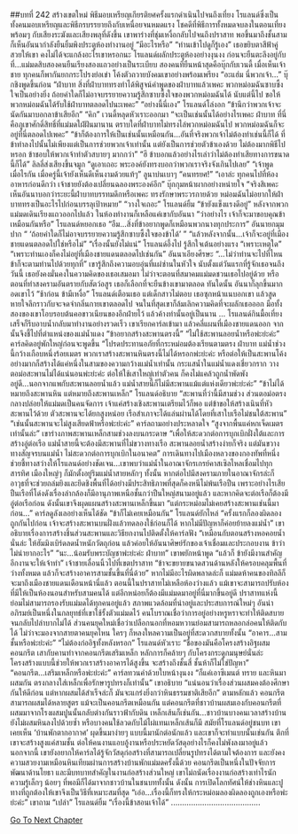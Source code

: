##บทที่ 242 สร้างเขตใหม่
พิธีมอบเหรียญเกียรติยศครั้งแรกดำเนินไปจนถึงเที่ยง โรแลนด์ซึ่งเป็นทั้งคนมอบเหรียญและพิธีกรบรรยายถึงกับเหนื่อยจนหมดแรง โชคดีที่พิธีการทั้งหมดจบลงในตอนเที่ยงพร้อมๆ กับเสียงระฆังและเสียงพลุที่ดังขึ้น เขาพาร่างที่ชุ่มเหงื่อกลับไปจนถึงปราสาท พอขึ้นมาถึงชั้นสาม ก็เห็นอันนากำลังยืนยิ้มพิงประตูห้องทำงานอยู่
“มีอะไรหรือ”
“ท่านเข้าไปดูก็รู้เอง” เธอขยิบตาสีฟ้าคู่สวยให้เขา
คงไม่ได้จะแกล้งอะไรเขาหรอกนะ โรแลนด์ผลักประตูห้องอย่างงุนงง ก่อนจะยืนตะลึงอยู่กับที่...แม่มดสิบสองคนยืนเรียงสองแถวอย่างเป็นระเบียบ สองคนที่ยืนหน้าสุดคือบุ๊กกับเวนดี้ เมื่อเห็นเจ้าชาย ทุกคนก็พากันยกกระโปรงย่อเข่า โค้งตัวถวายบังคมเขาอย่างพร้อมเพรียง
“อะแฮ่ม นี่พวกเจ้า...”
บุ๊กชิงพูดขึ้นก่อน “ฝ่าบาท สิ่งที่ฝ่าบาททรงทำได้พิสูจน์คำพูดของฝ่าบาทแล้วเพคะ พวกหม่อมฉันซาบซึ้งใจเป็นอย่างยิ่ง ถ้อยคำใดก็ไม่อาจบรรยายความรู้สึกซาบซึ้งใจของพวกหม่อมฉันได้ นับแต่นี้ไป ขอให้พวกหม่อมฉันได้รับใช้ฝ่าบาทตลอดไปนะเพคะ”
“อย่างนี้นี่เอง” โรแลนด์โล่งอก “ข้านึกว่าพวกเจ้าจะนัดกันมาบอกลาข้าเสียอีก”
“คิก” เวนดี้หลุดหัวเราะออกมา “จะเป็นเช่นนั้นได้อย่างไรเพคะ ฝ่าบาท ที่นี่คือภูเขาศักดิ์สิทธิ์ที่แม่มดใฝ่ฝันมานาน ตราบใดที่ฝ่าบาทไม่ทรงไล่พวกหม่อมฉันไป พวกหม่อมฉันก็จะอยู่ที่นี่ตลอดไปเพคะ”
“ข้าก็ต้องการให้เป็นเช่นนั้นเหมือนกัน...อันที่จริงพวกเจ้าไม่ต้องทำเช่นนี้ก็ได้ ที่ข้าทำลงไปนั้นไม่เพียงแต่เป็นการช่วยพวกเจ้าเท่านั้น แต่ยังเป็นการช่วยตัวข้าเองด้วย ไม่ต้องมากพิธีไปหรอก ข้าชอบให้พวกเจ้าทำตัวสบายๆ มากกว่า”
“ฮึ ข้าบอกแล้วอย่างไรเล่าว่าไม่ต้องทำเสียทางการขนาดนี้ก็ได้” ลิลลี่ส่งเสียงขึ้นจมูก “ดูเอาเถอะ พระองค์ยังทรงบอกว่าพวกเราจริงจังเกินไปเลย”
“เจ้าพูดเมื่อไรกัน เมื่อครู่นี้เจ้ายังเห็นดีเห็นงามด้วยแท้ๆ” ลูนาบ่นเบาๆ “คนทรยศ!”
“เอาล่ะ ทุกคนไปที่ห้องอาหารก่อนดีกว่า เจ้าชายยังต้องเปลี่ยนฉลองพระองค์อีก” บุ๊กกุมหน้าผากอย่างหน่ายใจ “จริงสิเพคะ เห็นอันนาบอกว่าระยะนี้ฝ่าบาทบรรทมดึกหรือเพคะ ทรงรักษาพระวรกายด้วย หม่อมฉันไม่อยากให้ฝ่าบาททรงเป็นอะไรไปก่อนบรรลุเป้าหมาย”
“วางใจเถอะ” โรแลนด์ยิ้ม “ข้ายังแข็งแรงดีอยู่”
หลังจากพวกแม่มดเดินเรียงแถวออกไปแล้ว ในห้องทำงานก็เหลือแค่เขากับอันนา
“ว่าอย่างไร เจ้าก็จะมาขอบคุณข้าเหมือนกันหรือ” โรแลนด์หยอกเธอ
“อืม...สิ่งที่ข้าอยากพูดก็เหมือนพวกนางทุกประการ” อันนายกมุมปาก “ ‘ถ้อยคำใดก็ไม่อาจบรรยายความรู้สึกซาบซึ้งใจของข้าได้’ ”
“แล้วหลังจากนั้น...เจ้าก็จะอยู่ที่เมืองชายแดนตลอดไปใช่หรือไม่”
“เรื่องนั้นยังไม่แน่”
โรแลนด์อึ้งไป รู้สึกใจเต้นอย่างแรง “เพราะเหตุใด”
“เพราะท่านเองก็คงไม่อยู่ที่เมืองชายแดนตลอดไปเช่นกัน” อันนาเอียงศีรษะ “...ไม่ว่าท่านจะไปที่ไหน ข้าก็จะตามท่านไปด้วยทุกที่”
เขารู้สึกถึงความอบอุ่นที่แผ่ซ่านในหัวใจ นับตั้งแต่วันแรกที่รู้จักเธอจนถึงวันนี้ เธอยังคงมั่นคงในความคิดของเธอเสมอมา ไม่ว่าจะตอนที่สมาคมแม่มดชวนเธอไปอยู่ด้วย หรือตอนที่ทำสงครามอันตรายกับสัตว์อสูร เธอก็เลือกที่จะยืนข้างเขามาตลอด
ทันใดนั้น อันนาก็ลุกขึ้นมากอดเขาไว้
“ช้าก่อน ข้ามีเหงื่อ” โรแลนด์เตือนเธอ
แต่เด็กสาวไม่ตอบ เธอซุกหน้าแนบอกเขา แล้วสูดหายใจลึกราวกับจะจดจำกลิ่นกายเขาตลอดไป จนในที่สุดเขาก็ล้มเลิกความคิดที่จะผลักเธอออก มือทั้งสองของเขาโอบรอบต้นคอขาวเนียนของอีกฝ่ายไว้ แล้วค้างท่านั้นอยู่เป็นนาน
...
โรแลนด์กินมื้อเที่ยงเสร็จก็รีบอาบน้ำกลับมาทำงานอย่างรวดเร็ว
เขาเรียกคาร์ลเข้ามา แล้วคลี่แผนที่เมืองชายแดนออก จากนั้นจึงชี้ไปที่ตำแหน่งของแม่น้ำแดง “ข้าอยากสร้างสะพานตรงนี้”
“ไม่ใช้สะพานลอยน้ำหรือพ่ะย่ะค่ะ” คาร์ลคิดอยู่พักใหญ่ก่อนจะพูดขึ้น “โปรดประทานอภัยที่กระหม่อมต้องเรียนตามตรง ฝ่าบาท แม่น้ำช่วงนี้กว้างเกือบหนึ่งร้อยเมตร พวกเราสร้างสะพานหินตรงนี้ไม่ได้หรอกพ่ะย่ะค่ะ หรือต่อให้เป็นสะพานโค้ง อย่างมากก็สร้างได้แค่หนึ่งในสามของความกว้างแม่น้ำเท่านั้น กระแสน้ำในแม่น้ำแดงเชี่ยวกราก วางตอม่อสะพานไม่ได้แน่นอนพ่ะย่ะค่ะ ต่อให้ใช้เสาใหญ่เท่าตัวคน ก็คงไม่แคล้วถูกน้ำพัดพังอยู่ดี...นอกจากแพกับสะพานลอยน้ำแล้ว แม่น้ำสายนี้ก็ไม่มีสะพานแม้แต่แห่งเดียวพ่ะย่ะค่ะ”
“ข้าไม่ได้หมายถึงสะพานหิน แต่หมายถึงสะพานเหล็ก” โรแลนด์อธิบาย “สะพานที่ว่านี้มีสามช่วง ส่วนตอม่อตรงกลางปล่อยให้แม่มดเป็นคนจัดการ เจ้าแค่สร้างเชิงสะพานเตรียมไว้ก็พอ แต่ข้าขอให้สร้างเนินที่หัวสะพานไว้ด้วย ตัวสะพานจะได้ยกสูงหน่อย เรือสำเภาจะได้แล่นผ่านได้โดยที่เสาใบเรือไม่ชนใต้สะพาน”
“เช่นนั้นสะพานจะไม่สูงเสียดฟ้าหรือพ่ะย่ะค่ะ” คาร์ลถามอย่างประหลาดใจ
“สูงจากพื้นแค่หกเจ็ดเมตรเท่านั้นล่ะ” เขาร่างภาพสะพานเหล็กสามช่วงลงบนกระดาษ “เพื่อให้สะดวกต่อการบุกเบิกฝั่งใต้และการสร้างอู่ต่อเรือ แม่น้ำสายนี้จะต้องมีสะพานที่ไม่ขวางทางเรือ สะพานลอยน้ำสร้างง่ายก็จริง แต่มันขวางทางสัญจรบนแม่น้ำ ไม่สะดวกต่อการบุกเบิกในอนาคต”
การเดินทางไปเมืองหลวงของกองทัพที่หนึ่งช่วยชี้ทางสว่างให้โรแลนด์อย่างชัดเจน...เขาพบว่าแม่น้ำในอาณาจักรเกรย์คาสเซิลไหลเชื่อมไปทุกสารทิศ เมืองใหญ่ๆ ก็มักตั้งอยู่ริมแม่น้ำสายหลักๆ ทั้งนั้น หากต่อไปมีสงครามภายในอาณาจักรล่ะก็ อาวุธที่จะช่วยถล่มยิงและยึดชิงพื้นที่ได้อย่างมีประสิทธิภาพที่สุดก็คงหนีไม่พ้นเรือปืน เพราะอย่างไรเสีย ปืนเรือที่โด่งดังเรื่องลำกล้องก็มีอานุภาพเหนือชั้นกว่าปืนใหญ่สนามอยู่แล้ว และหากคิดจะต่อเรือก็ต้องมีอู่ต่อเรือก่อน ดังนั้นเขาจึงผุดแผนสร้างสะพานเหล็กขึ้นมา
“แต่กระหม่อมไม่เคยสร้างสะพานเช่นนี้มาก่อน...” คาร์ลดูลังเลอย่างเห็นได้ชัด
“ข้าก็ไม่เคยเหมือนกัน” โรแลนด์ยักไหล่ “ครั้งแรกก็ลองผิดลองถูกกันไปก่อน เจ้าจะสร้างสะพานบนฝั่งแล้วทดลองใช้ก่อนก็ได้ หากไม่มีปัญหาก็ค่อยย้ายลงแม่น้ำ” เขาอธิบายเรื่องการสร้างชิ้นส่วนสะพานและวิธียกงานไปติดตั้งให้คาร์ลฟัง “เหมือนกับตอนสร้างหอคอยน้ำนั่นล่ะ ให้ฮัมมิงเบิร์ดลดน้ำหนักวัตถุก่อน แล้วค่อยให้อันนาศิษย์รักของเจ้าเชื่อมและประกอบงาน ข้าว่าไม่น่ายากอะไร”
“นะ...น้อมรับพระบัญชาพ่ะย่ะค่ะ ฝ่าบาท” เขาพยักหน้าพูด
“แล้วก็ ข้ายังมีงานสำคัญอีกงานจะให้เจ้าทำ” เจ้าชายเลื่อนนิ้วไปที่เขตปราสาท “ข้าจะขยายขนาดสวนด้านหลังให้ครอบคลุมพื้นที่ว่างทั้งหมด แล้วก็จะสร้างอาคารสามชั้นขึ้นที่นี่ด้วย”
หากไม่มีอะไรผิดพลาดล่ะก็ แม่มดห้าคนของทิลลีก็จะมาถึงเมืองชายแดนเดือนหน้านี่แล้ว ตอนนี้ในปราสาทไม่เหลือห้องว่างแล้ว แม้เขาจะสามารถปรับห้องที่มีให้เป็นห้องนอนสำหรับสามคนได้ แต่อีกหน่อยก็ต้องมีแม่มดมาอยู่ที่นี่มากขึ้นอยู่ดี ปราสาทแห่งนี้ย่อมไม่สามารถรองรับแม่มดได้ทุกคนอยู่แล้ว
สภาพแวดล้อมที่น่าอยู่และประสบการณ์ใหม่ๆ อันน่าอภิรมย์เป็นหนึ่งในกลยุทธ์ที่เขาใช้รั้งตัวแม่มดไว้ คนโบราณเชื่อว่าการอยู่อย่างหรูหราจะทำให้ติดสบายจนกลับไปลำบากไม่ได้ ส่วนคนยุคใหม่เชื่อว่าเปลือกนอกที่หอมหวานย่อมสามารถหลอกล่อคนให้ติดกับได้ ไม่ว่าจะมองจากสายตาคนยุคไหน ใครๆ ก็หลงใหลความเป็นอยู่ที่สะดวกสบายทั้งนั้น
“อาคาร...สามชั้นหรือพ่ะย่ะค่ะ”
“ไม่ต้องก่ออิฐทั้งหลังหรอก” โรแลนด์หัวเราะ “ชื่อของมันคือโครงสร้างอิฐผสมคอนกรีต เสากับคานทำจากคอนกรีตเสริมเหล็ก หลักการก็คล้ายๆ กับโครงกระดูกมนุษย์นั่นล่ะ โครงสร้างแบบนี้ช่วยให้พวกเราสร้างอาคารได้สูงขึ้น จะสร้างถึงชั้นสี่ ชั้นห้าก็ไม่ใช่ปัญหา”
“คอนกรีต...เสริมเหล็กหรือพ่ะย่ะค่ะ” คาร์ลทวนคำด้วยใบหน้างุนงง
“ก็แค่เอาซีเมนต์ ทราย และหินมาผสมกัน ตรงกลางใส่เหล็กเพื่อรักษารูปทรงก็เท่านั้น” เขาอธิบาย “แน่นอนว่าเรื่องส่วนผสมคงต้องศึกษากันให้ดีก่อน แต่หากผสมได้สำเร็จล่ะก็ มันจะแกร่งยิ่งกว่าหินธรรมชาติเสียอีก”
ตามหลักแล้ว คอนกรีตสามารถผสมได้หลายสูตร แม้จะเป็นคอนกรีตเหมือนกัน แต่คอนกรีตที่ชาวบ้านผสมเองกับคอนกรีตที่ผสมมาจากโรงผสมปูนนั้นกลับต่างกันราวฟ้ากับดิน เหล็กเส้นก็เช่นกัน...ชาวบ้านบางคนเวลาสร้างบ้านยังไม่ผสมหินลงไปด้วยซ้ำ หรือบางคนใช้ลวดกับไม้ไผ่แทนเหล็กเส้นก็มี สมัยที่โรแลนด์อยู่ชนบท เขาเคยเห็น ‘บ้านพักตากอากาศ’ ผุดขึ้นมาง่ายๆ แบบนี้มานักต่อนักแล้ว
และเขาก็จะทำแบบนั้นเช่นกัน ตึกที่เขาจะสร้างสูงแค่สามชั้น ต่อให้คนงานแอบอู้งานหรือประหยัดวัสดุอย่างไรก็คงไม่พังลงมาอยู่แล้ว
นอกจากนี้ เขายังอยากให้คาร์ลได้รู้จักวัสดุก่อสร้างที่สามารถเปลี่ยนรูปทรงได้ตามใจต้องการ และยังคงความสวยงามเหมือนหินเทียมผ่านการสร้างบ้านพักแม่มดครั้งนี้ด้วย คอนกรีตเป็นหนึ่งในปัจจัยการพัฒนาด้านโยธา และมีบทบาทสำคัญในงานก่อสร้างส่วนใหญ่ เขาไม่ถนัดเรื่องงานก่อสร้างเท่าไรนัก ความรู้เล็กๆ น้อยๆ ที่พอมีก็ได้มาจากชาวบ้านในชนบททั้งนั้น ดังนั้น การเปิดโลกทัศน์ให้ช่างหินและปูทางที่ถูกต้องให้เขาจึงเป็นวิธีที่เหมาะสมที่สุด
“เอ่อ...เรื่องนี้ก็ทรงให้กระหม่อมลองผิดลองถูกเองหรือพ่ะย่ะค่ะ” เขาถาม
“เปล่า” โรแลนด์ยิ้ม “เรื่องนี้ข้าสอนเจ้าได้”
........................................




[Go To Next Chapter]( ./155.md)